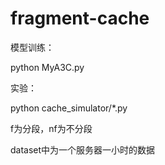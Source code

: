 # fragment-cache

模型训练：

python MyA3C.py

实验：

python cache_simulator/*.py

f为分段，nf为不分段

dataset中为一个服务器一小时的数据